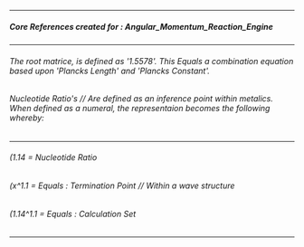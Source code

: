 
---

##### Core References created for : Angular_Momentum_Reaction_Engine

---

###### The root matrice, is defined as '1.5578'. This Equals a combination equation based upon 'Plancks Length' and 'Plancks Constant'.

###### Nucleotide Ratio's // Are defined as an inference point within metalics. When defined as a numeral, the representaion becomes the following whereby:

---
 
###### (1.14 = Nucleotide Ratio
###### (x^1.1 = Equals : Termination Point // Within a wave structure
###### (1.14^1.1 = Equals : Calculation Set

---
